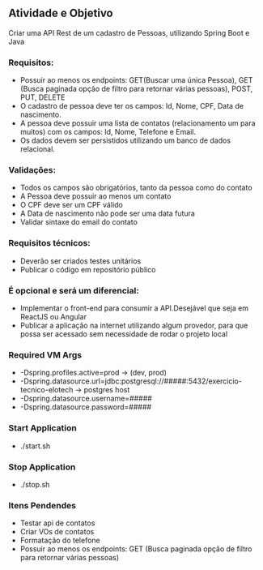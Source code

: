 ## Atividade e Objetivo

Criar uma API Rest de um cadastro de Pessoas, utilizando Spring Boot e Java

### Requisitos:

* Possuir ao menos os endpoints: GET(Buscar uma única Pessoa), GET (Busca paginada opção de filtro para retornar várias pessoas), POST, PUT, DELETE
* O cadastro de pessoa deve ter os campos: Id, Nome, CPF, Data de nascimento.
* A pessoa deve possuir uma lista de contatos (relacionamento um para muitos) com os campos: Id, Nome, Telefone e Email.
* Os dados devem ser persistidos utilizando um banco de dados relacional.
### Validações:

* Todos os campos são obrigatórios, tanto da pessoa como do contato
* A Pessoa deve possuir ao menos um contato
* O CPF deve ser um CPF válido
* A Data de nascimento não pode ser uma data futura
* Validar sintaxe do email do contato

### Requisitos técnicos:

* Deverão ser criados testes unitários
* Publicar o código em repositório público

### É opcional e será um diferencial:

* Implementar o front-end para consumir a API.Desejável que seja em ReactJS ou Angular
* Publicar a aplicação na internet utilizando algum provedor, para que possa ser acessado sem necessidade de rodar o projeto local

### Required VM Args
* -Dspring.profiles.active=prod -> (dev, prod)
* -Dspring.datasource.url=jdbc:postgresql://#####:5432/exercicio-tecnico-elotech -> postgres host
* -Dspring.datasource.username=#####
* -Dspring.datasource.password=#####

### Start Application
* ./start.sh

### Stop Application
* ./stop.sh

### Itens Pendendes
* Testar api de contatos
* Criar VOs de contatos
* Formatação do telefone
* Possuir ao menos os endpoints: GET (Busca paginada opção de filtro para retornar várias pessoas)